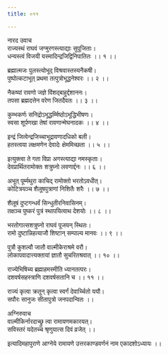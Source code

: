 ```yaml
---
title: ०११

---
```

नारद उवाच  
राज्यस्थं राघवं जग्मुरगस्त्याद्याः सुपूजिताः।  
धन्यस्त्वं विजयी यस्मादिन्द्रजिद्विनिपातितः ।। १ ।।  
  
ब्रह्मात्मजः पुलस्त्योभूद् विश्रवास्तस्यनैकषी।  
पुष्पोत्कटाभूत् प्रथमा तत्पुत्रोभूद्धनेश्वरः ।। २ ।।  
  
नैकष्यां रावणो जज्ञे विंशद्बाहुर्द्दशाननः।  
तपसा ब्रह्मदत्तेन वरेण जितदैवतः ।। ३ ।।  
  
कुम्भकर्णः सनिद्रोऽभूद्धर्म्मिष्ठोऽभूद्धिभीषणः।  
स्वसा शूर्पणखा तेषां रावणान्मेघनादकः ।। ४ ।।  
  
इन्द्रं जित्वेन्द्रजिच्चाभूद्रावणादधिको बली।  
हतस्त्वया लक्षमणेन देवादेः क्षेममिच्छता ।। ५ ।।  
  
इत्युक्त्वा ते गता विप्रा अगस्त्याद्या नमस्कृताः।  
देवप्रार्थितरामोक्तः शत्रुघ्नो लवणार्द्दनः ।। ६ ।।  
  
अभूत् पूर्म्मथुरा काचिद् रामोक्तो भरतोऽवधीत्।  
कोटित्रयञ्च शैलूषपुत्राणां निशितैः शरैः ।। ७ ।।  
  
शैलूषं दुप्टगन्धर्वं सिन्धुतीरनिवासिनम्।  
तक्षञ्च पुष्करं पुत्रं स्थापयित्वाथ देशयोः ।। ८ ।।  
  
भरतोगात्सशत्रुघ्नो राघवं पूजयन् स्थितः।  
रामो दुष्टान्निहत्याजौ शिष्टान् सम्पाल्य मानवः ।। ९ ।।  
  
पुत्रौ कुशल्वौ जातौ वाल्मीकेराश्रमे वरौ।  
लोकापवादात्त्यक्तायां ज्ञातौ सुचरितश्रवात् ।। १० ।।  
  
राज्येभिषिच्य ब्रह्माहमस्मीति ध्यानतत्परः।  
दशवर्षसहस्त्राणि दशवर्षसतानि च ।। ११ ।।  
  
राज्यं कृत्वा क्रतून् कृत्वा स्वर्गं देवार्च्चितो ययौ।  
सपौरः सानुजः सीतापुत्रो जनपदान्वितः ।।  
                       
अग्निरुवाच  
वाल्मीकिर्नारदाच्छ्रु त्वा रामायणमकारयत्।  
सविस्तरं यदेतच्च श्रृणुयात्स दिवं व्रजेत् ।।  
  
इत्यादिमहापुराणे आग्नेये रामायणे उत्तरकाण्डवर्णनं नाम एकादशोऽध्यायः ।।